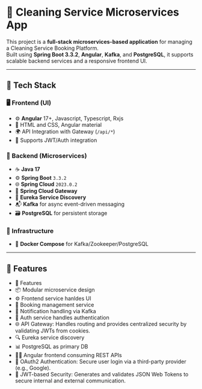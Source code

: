 # 🧼 Cleaning Service Microservices App

This project is a **full-stack microservices-based application** for managing a Cleaning Service Booking Platform.  
Built using **Spring Boot 3.3.2**, **Angular**, **Kafka**, and **PostgreSQL**, it supports scalable backend services and a responsive frontend UI.

---

## 🧱 Tech Stack

### 🖥 Frontend (UI)
- ⚙️ **Angular** 17+, Javascript, Typescript, Rxjs
- 🎨 HTML and CSS, Angular material
- 🌍 API Integration with Gateway (`/api/*`)
- 🔐 Supports JWT/Auth integration

### 🧠 Backend (Microservices)
- ☕ **Java 17**
- ⚙️ **Spring Boot** `3.3.2`
- 🌐 **Spring Cloud** `2023.0.2`
- 📡 **Spring Cloud Gateway**
- 🧭 **Eureka Service Discovery**
- 📬 **Kafka** for async event-driven messaging
- 🗃 **PostgreSQL** for persistent storage

### 🐳 Infrastructure
- 🐘 **Docker Compose** for Kafka/Zookeeper/PostgreSQL
---

## 🚀 Features

- 🚀 Features
- 📦 Modular microservice design
- ⚙️ Frontend service hanldes UI 
- 🧾 Booking management service
- 📣 Notification handling via Kafka
- 🔑 Auth service handles authentication
- 🌐 API Gateway: Handles routing and provides centralized security by validating JWTs from cookies.
- 🔍 Eureka service discovery
- 📊 PostgreSQL as primary DB
- 🧑‍💻 Angular frontend consuming REST APIs
- 🔐 OAuth2 Authentication: Secure user login via a third-party provider (e.g., Google).
- 🔑 JWT-based Security: Generates and validates JSON Web Tokens to secure internal and external communication.